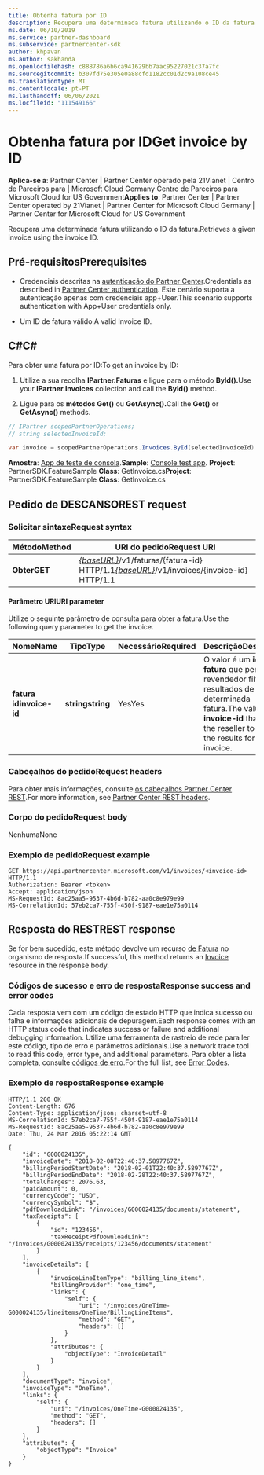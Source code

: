 ```yaml
---
title: Obtenha fatura por ID
description: Recupera uma determinada fatura utilizando o ID da fatura.
ms.date: 06/10/2019
ms.service: partner-dashboard
ms.subservice: partnercenter-sdk
author: khpavan
ms.author: sakhanda
ms.openlocfilehash: c888786a6b6ca941629bb7aac95227021c37a7fc
ms.sourcegitcommit: b307fd75e305e0a88cfd1182cc01d2c9a108ce45
ms.translationtype: MT
ms.contentlocale: pt-PT
ms.lasthandoff: 06/06/2021
ms.locfileid: "111549166"
---
```

# <a name="get-invoice-by-id"></a><span data-ttu-id="2ab8b-103">Obtenha fatura por ID</span><span class="sxs-lookup"><span data-stu-id="2ab8b-103">Get invoice by ID</span></span>

<span data-ttu-id="2ab8b-104">**Aplica-se a**: Partner Center | Partner Center operado pela 21Vianet | Centro de Parceiros para | Microsoft Cloud Germany Centro de Parceiros para Microsoft Cloud for US Government</span><span class="sxs-lookup"><span data-stu-id="2ab8b-104">**Applies to**: Partner Center | Partner Center operated by 21Vianet | Partner Center for Microsoft Cloud Germany | Partner Center for Microsoft Cloud for US Government</span></span>

<span data-ttu-id="2ab8b-105">Recupera uma determinada fatura utilizando o ID da fatura.</span><span class="sxs-lookup"><span data-stu-id="2ab8b-105">Retrieves a given invoice using the invoice ID.</span></span>

## <a name="prerequisites"></a><span data-ttu-id="2ab8b-106">Pré-requisitos</span><span class="sxs-lookup"><span data-stu-id="2ab8b-106">Prerequisites</span></span>

- <span data-ttu-id="2ab8b-107">Credenciais descritas na [autenticação do Partner Center](partner-center-authentication.md).</span><span class="sxs-lookup"><span data-stu-id="2ab8b-107">Credentials as described in [Partner Center authentication](partner-center-authentication.md).</span></span> <span data-ttu-id="2ab8b-108">Este cenário suporta a autenticação apenas com credenciais app+User.</span><span class="sxs-lookup"><span data-stu-id="2ab8b-108">This scenario supports authentication with App+User credentials only.</span></span>

- <span data-ttu-id="2ab8b-109">Um ID de fatura válido.</span><span class="sxs-lookup"><span data-stu-id="2ab8b-109">A valid Invoice ID.</span></span>

## <a name="c"></a><span data-ttu-id="2ab8b-110">C\#</span><span class="sxs-lookup"><span data-stu-id="2ab8b-110">C\#</span></span>

<span data-ttu-id="2ab8b-111">Para obter uma fatura por ID:</span><span class="sxs-lookup"><span data-stu-id="2ab8b-111">To get an invoice by ID:</span></span>

1. <span data-ttu-id="2ab8b-112">Utilize a sua recolha **IPartner.Faturas** e ligue para o método **ById().**</span><span class="sxs-lookup"><span data-stu-id="2ab8b-112">Use your **IPartner.Invoices** collection and call the **ById()** method.</span></span>

2. <span data-ttu-id="2ab8b-113">Ligue para os **métodos Get()** ou **GetAsync().**</span><span class="sxs-lookup"><span data-stu-id="2ab8b-113">Call the **Get()** or **GetAsync()** methods.</span></span>

``` csharp
// IPartner scopedPartnerOperations;
// string selectedInvoiceId;

var invoice = scopedPartnerOperations.Invoices.ById(selectedInvoiceId).Get();
```

<span data-ttu-id="2ab8b-114">**Amostra**: [App de teste de consola](console-test-app.md).</span><span class="sxs-lookup"><span data-stu-id="2ab8b-114">**Sample**: [Console test app](console-test-app.md).</span></span> <span data-ttu-id="2ab8b-115">**Project**: PartnerSDK.FeatureSample **Class**: GetInvoice.cs</span><span class="sxs-lookup"><span data-stu-id="2ab8b-115">**Project**: PartnerSDK.FeatureSample **Class**: GetInvoice.cs</span></span>

## <a name="rest-request"></a><span data-ttu-id="2ab8b-116">Pedido de DESCANSO</span><span class="sxs-lookup"><span data-stu-id="2ab8b-116">REST request</span></span>

### <a name="request-syntax"></a><span data-ttu-id="2ab8b-117">Solicitar sintaxe</span><span class="sxs-lookup"><span data-stu-id="2ab8b-117">Request syntax</span></span>

| <span data-ttu-id="2ab8b-118">Método</span><span class="sxs-lookup"><span data-stu-id="2ab8b-118">Method</span></span>  | <span data-ttu-id="2ab8b-119">URI do pedido</span><span class="sxs-lookup"><span data-stu-id="2ab8b-119">Request URI</span></span>                                                                   |
|---------|-------------------------------------------------------------------------------|
| <span data-ttu-id="2ab8b-120">**Obter**</span><span class="sxs-lookup"><span data-stu-id="2ab8b-120">**GET**</span></span> | <span data-ttu-id="2ab8b-121">[*{baseURL}*](partner-center-rest-urls.md)/v1/faturas/{fatura-id} HTTP/1.1</span><span class="sxs-lookup"><span data-stu-id="2ab8b-121">[*{baseURL}*](partner-center-rest-urls.md)/v1/invoices/{invoice-id} HTTP/1.1</span></span> |

#### <a name="uri-parameter"></a><span data-ttu-id="2ab8b-122">Parâmetro URI</span><span class="sxs-lookup"><span data-stu-id="2ab8b-122">URI parameter</span></span>

<span data-ttu-id="2ab8b-123">Utilize o seguinte parâmetro de consulta para obter a fatura.</span><span class="sxs-lookup"><span data-stu-id="2ab8b-123">Use the following query parameter to get the invoice.</span></span>

| <span data-ttu-id="2ab8b-124">Nome</span><span class="sxs-lookup"><span data-stu-id="2ab8b-124">Name</span></span>           | <span data-ttu-id="2ab8b-125">Tipo</span><span class="sxs-lookup"><span data-stu-id="2ab8b-125">Type</span></span>       | <span data-ttu-id="2ab8b-126">Necessário</span><span class="sxs-lookup"><span data-stu-id="2ab8b-126">Required</span></span> | <span data-ttu-id="2ab8b-127">Descrição</span><span class="sxs-lookup"><span data-stu-id="2ab8b-127">Description</span></span>                                                                                        |
|----------------|------------|----------|----------------------------------------------------------------------------------------------------|
| <span data-ttu-id="2ab8b-128">**fatura id**</span><span class="sxs-lookup"><span data-stu-id="2ab8b-128">**invoice-id**</span></span> | <span data-ttu-id="2ab8b-129">**string**</span><span class="sxs-lookup"><span data-stu-id="2ab8b-129">**string**</span></span> | <span data-ttu-id="2ab8b-130">Yes</span><span class="sxs-lookup"><span data-stu-id="2ab8b-130">Yes</span></span>      | <span data-ttu-id="2ab8b-131">O valor é um **id de fatura** que permite ao revendedor filtrar os resultados de uma determinada fatura.</span><span class="sxs-lookup"><span data-stu-id="2ab8b-131">The value is an **invoice-id** that allows the reseller to filter the results for a given invoice.</span></span> |

### <a name="request-headers"></a><span data-ttu-id="2ab8b-132">Cabeçalhos do pedido</span><span class="sxs-lookup"><span data-stu-id="2ab8b-132">Request headers</span></span>

<span data-ttu-id="2ab8b-133">Para obter mais informações, consulte [os cabeçalhos Partner Center REST](headers.md).</span><span class="sxs-lookup"><span data-stu-id="2ab8b-133">For more information, see [Partner Center REST headers](headers.md).</span></span>

### <a name="request-body"></a><span data-ttu-id="2ab8b-134">Corpo do pedido</span><span class="sxs-lookup"><span data-stu-id="2ab8b-134">Request body</span></span>

<span data-ttu-id="2ab8b-135">Nenhuma</span><span class="sxs-lookup"><span data-stu-id="2ab8b-135">None</span></span>

### <a name="request-example"></a><span data-ttu-id="2ab8b-136">Exemplo de pedido</span><span class="sxs-lookup"><span data-stu-id="2ab8b-136">Request example</span></span>

```http
GET https://api.partnercenter.microsoft.com/v1/invoices/<invoice-id> HTTP/1.1
Authorization: Bearer <token>
Accept: application/json
MS-RequestId: 8ac25aa5-9537-4b6d-b782-aa0c8e979e99
MS-CorrelationId: 57eb2ca7-755f-450f-9187-eae1e75a0114
```

## <a name="rest-response"></a><span data-ttu-id="2ab8b-137">Resposta do REST</span><span class="sxs-lookup"><span data-stu-id="2ab8b-137">REST response</span></span>

<span data-ttu-id="2ab8b-138">Se for bem sucedido, este método devolve um recurso [de Fatura](invoice-resources.md#invoice) no organismo de resposta.</span><span class="sxs-lookup"><span data-stu-id="2ab8b-138">If successful, this method returns an [Invoice](invoice-resources.md#invoice) resource in the response body.</span></span>

### <a name="response-success-and-error-codes"></a><span data-ttu-id="2ab8b-139">Códigos de sucesso e erro de resposta</span><span class="sxs-lookup"><span data-stu-id="2ab8b-139">Response success and error codes</span></span>

<span data-ttu-id="2ab8b-140">Cada resposta vem com um código de estado HTTP que indica sucesso ou falha e informações adicionais de depuragem.</span><span class="sxs-lookup"><span data-stu-id="2ab8b-140">Each response comes with an HTTP status code that indicates success or failure and additional debugging information.</span></span> <span data-ttu-id="2ab8b-141">Utilize uma ferramenta de rastreio de rede para ler este código, tipo de erro e parâmetros adicionais.</span><span class="sxs-lookup"><span data-stu-id="2ab8b-141">Use a network trace tool to read this code, error type, and additional parameters.</span></span> <span data-ttu-id="2ab8b-142">Para obter a lista completa, consulte [códigos de erro](error-codes.md).</span><span class="sxs-lookup"><span data-stu-id="2ab8b-142">For the full list, see [Error Codes](error-codes.md).</span></span>

### <a name="response-example"></a><span data-ttu-id="2ab8b-143">Exemplo de resposta</span><span class="sxs-lookup"><span data-stu-id="2ab8b-143">Response example</span></span>

```http
HTTP/1.1 200 OK
Content-Length: 676
Content-Type: application/json; charset=utf-8
MS-CorrelationId: 57eb2ca7-755f-450f-9187-eae1e75a0114
MS-RequestId: 8ac25aa5-9537-4b6d-b782-aa0c8e979e99
Date: Thu, 24 Mar 2016 05:22:14 GMT

{
    "id": "G000024135",
    "invoiceDate": "2018-02-08T22:40:37.5897767Z",
    "billingPeriodStartDate": "2018-02-01T22:40:37.5897767Z",
    "billingPeriodEndDate": "2018-02-28T22:40:37.5897767Z",
    "totalCharges": 2076.63,
    "paidAmount": 0,
    "currencyCode": "USD",
    "currencySymbol": "$",
    "pdfDownloadLink": "/invoices/G000024135/documents/statement",
    "taxReceipts": [
        {
            "id": "123456",
            "taxReceiptPdfDownloadLink": "/invoices/G000024135/receipts/123456/documents/statement"
        }
    ],
    "invoiceDetails": [
        {
            "invoiceLineItemType": "billing_line_items",
            "billingProvider": "one_time",
            "links": {
                "self": {
                    "uri": "/invoices/OneTime-G000024135/lineitems/OneTime/BillingLineItems",
                    "method": "GET",
                    "headers": []
                }
            },
            "attributes": {
                "objectType": "InvoiceDetail"
            }
        }
    ],
    "documentType": "invoice",
    "invoiceType": "OneTime",
    "links": {
        "self": {
            "uri": "/invoices/OneTime-G000024135",
            "method": "GET",
            "headers": []
        }
    },
    "attributes": {
        "objectType": "Invoice"
    }
}
```
